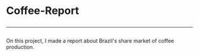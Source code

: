 # Coffee-Report <hr>

On this project, I made a report about Brazil's share market of coffee production. <br>

